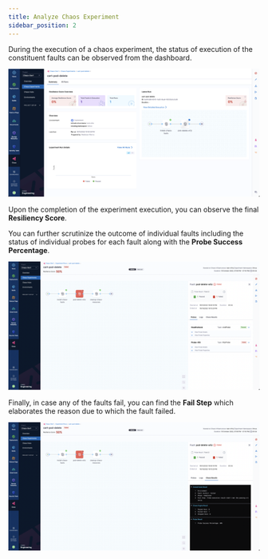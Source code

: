 ```yaml
---
title: Analyze Chaos Experiment
sidebar_position: 2
---
```


During the execution of a chaos experiment, the status of execution of the constituent faults can be observed from the dashboard. 

![Experiment Executing](./static/experiment-executing.png)

Upon the completion of the experiment execution, you can observe the final **Resiliency Score**. 

You can further scrutinize the outcome of individual faults including the status of individual probes for each fault along with the **Probe Success Percentage**.

![Experiment Failed](./static/experiment-failed.png)

Finally, in case any of the faults fail, you can find the **Fail Step** which elaborates the reason due to which the fault failed.

![Result Fail Step](./static/result-fail-step.png)
